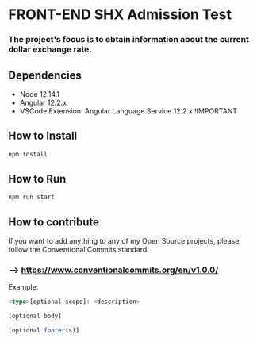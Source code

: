 # FRONT-END SHX Admission Test

### The project's focus is to obtain information about the current dollar exchange rate.

## Dependencies
- Node 12.14.1
- Angular 12.2.x
- VSCode Extension: Angular Language Service 12.2.x !IMPORTANT

## How to Install
```bash
npm install
```

## How to Run
```bash
npm run start
```

## How to contribute

If you want to add anything to any of my Open Source projects, please follow the Conventional Commits standard:

###  --> https://www.conventionalcommits.org/en/v1.0.0/

Example:

```typescript
<type>[optional scope]: <description>

[optional body]

[optional footer(s)]
```
